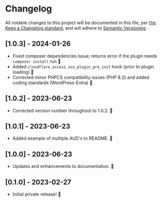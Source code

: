 # Changelog

All notable changes to this project will be documented in this file, per [the Keep a Changelog standard](http://keepachangelog.com/), and will adhere to [Semantic Versioning](http://semver.org/).

## [1.0.3] - 2024-01-26
- Fixed composer dependencies issue; returns error if the plugin needs `composer install` run 🎉
- Added `cloudflare_access_sso_plugin_pre_init` hook (prior to plugin loading) 🎉
- Corrected minor PHPCS compatibility issues (PHP 8.2) and added coding standards (WordPress-Extra) 🎉

## [1.0.2] - 2023-06-23
- Corrected version number throughout to 1.0.2. 🎉

## [1.0.1] - 2023-06-23
- Added example of multiple AUD's to README. 🎉

## [1.0.0] - 2023-06-23
- Updates and enhancements to documentation. 🎉

## [0.1.0] - 2023-02-27
- Initial private release! 🎉
